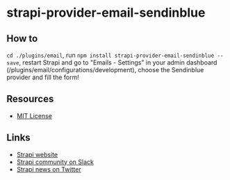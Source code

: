 # strapi-provider-email-sendinblue

## How to

``cd ./plugins/email``, run ``npm install strapi-provider-email-sendinblue --save``, restart Strapi and go to "Emails - Settings" in your admin dashboard (/plugins/email/configurations/development), choose the Sendinblue provider and fill the form!

## Resources

- [MIT License](LICENSE.md)

## Links

- [Strapi website](http://strapi.io/)
- [Strapi community on Slack](http://slack.strapi.io)
- [Strapi news on Twitter](https://twitter.com/strapijs)
